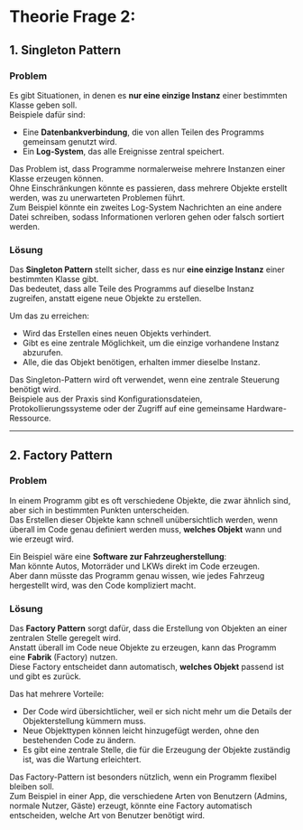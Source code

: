 # Theorie Frage 2:

## 1. Singleton Pattern

### Problem  
Es gibt Situationen, in denen es **nur eine einzige Instanz** einer bestimmten Klasse geben soll.  
Beispiele dafür sind:  
- Eine **Datenbankverbindung**, die von allen Teilen des Programms gemeinsam genutzt wird.  
- Ein **Log-System**, das alle Ereignisse zentral speichert.  

Das Problem ist, dass Programme normalerweise mehrere Instanzen einer Klasse erzeugen können.  
Ohne Einschränkungen könnte es passieren, dass mehrere Objekte erstellt werden, was zu unerwarteten Problemen führt.  
Zum Beispiel könnte ein zweites Log-System Nachrichten an eine andere Datei schreiben, sodass Informationen verloren gehen oder falsch sortiert werden.  

### Lösung  
Das **Singleton Pattern** stellt sicher, dass es nur **eine einzige Instanz** einer bestimmten Klasse gibt.  
Das bedeutet, dass alle Teile des Programms auf dieselbe Instanz zugreifen, anstatt eigene neue Objekte zu erstellen.  

Um das zu erreichen:  
- Wird das Erstellen eines neuen Objekts verhindert.  
- Gibt es eine zentrale Möglichkeit, um die einzige vorhandene Instanz abzurufen.  
- Alle, die das Objekt benötigen, erhalten immer dieselbe Instanz.  

Das Singleton-Pattern wird oft verwendet, wenn eine zentrale Steuerung benötigt wird.  
Beispiele aus der Praxis sind Konfigurationsdateien, Protokollierungssysteme oder der Zugriff auf eine gemeinsame Hardware-Ressource.  

---

## 2. Factory Pattern

### Problem  
In einem Programm gibt es oft verschiedene Objekte, die zwar ähnlich sind, aber sich in bestimmten Punkten unterscheiden.  
Das Erstellen dieser Objekte kann schnell unübersichtlich werden, wenn überall im Code genau definiert werden muss, **welches Objekt** wann und wie erzeugt wird.  

Ein Beispiel wäre eine **Software zur Fahrzeugherstellung**:  
Man könnte Autos, Motorräder und LKWs direkt im Code erzeugen.  
Aber dann müsste das Programm genau wissen, wie jedes Fahrzeug hergestellt wird, was den Code kompliziert macht.  

### Lösung  
Das **Factory Pattern** sorgt dafür, dass die Erstellung von Objekten an einer zentralen Stelle geregelt wird.  
Anstatt überall im Code neue Objekte zu erzeugen, kann das Programm eine **Fabrik** (Factory) nutzen.  
Diese Factory entscheidet dann automatisch, **welches Objekt** passend ist und gibt es zurück.  

Das hat mehrere Vorteile:  
- Der Code wird übersichtlicher, weil er sich nicht mehr um die Details der Objekterstellung kümmern muss.  
- Neue Objekttypen können leicht hinzugefügt werden, ohne den bestehenden Code zu ändern.  
- Es gibt eine zentrale Stelle, die für die Erzeugung der Objekte zuständig ist, was die Wartung erleichtert.  

Das Factory-Pattern ist besonders nützlich, wenn ein Programm flexibel bleiben soll.  
Zum Beispiel in einer App, die verschiedene Arten von Benutzern (Admins, normale Nutzer, Gäste) erzeugt, könnte eine Factory automatisch entscheiden, welche Art von Benutzer benötigt wird.  
